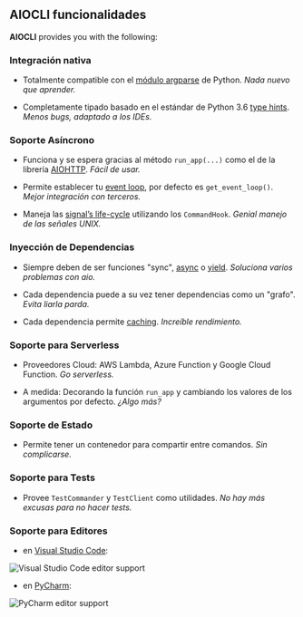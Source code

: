## AIOCLI funcionalidades

**AIOCLI** provides you with the following:

### Integración nativa

- Totalmente compatible con el [módulo argparse](https://docs.python.org/3/library/argparse.html) de Python. *Nada nuevo que aprender.*

- Completamente tipado basado en el estándar de Python 3.6 [type hints](https://docs.python.org/3/library/typing.html). *Menos bugs, adaptado a los IDEs.*

### Soporte Asíncrono

- Funciona y se espera gracias al método `run_app(...)` como el de la librería [AIOHTTP](https://github.com/aio-libs/aiohttp). *Fácil de usar.* 

- Permite establecer tu [event loop](https://docs.python.org/3/library/asyncio-eventloop.html), por defecto es `get_event_loop()`. *Mejor integración con terceros.*

- Maneja las [signal’s life-cycle](https://docs.python.org/3/library/signal.html) utilizando los `CommandHook`. *Genial manejo de las señales UNIX.*

### Inyección de Dependencias

- Siempre deben de ser funciones "sync", [async](https://docs.python.org/3/reference/compound_stmts.html#async-def) o [yield](https://docs.python.org/3/reference/expressions.html#yield-expressions). *Soluciona varios problemas con aio.*

- Cada dependencia puede a su vez tener dependencias como un "grafo". *Evita liarla parda.*

- Cada dependencia permite [caching](https://docs.python.org/3/library/functools.html). *Increíble rendimiento.*

### Soporte para Serverless

- Proveedores Cloud: AWS Lambda, Azure Function y Google Cloud Function. *Go serverless.*

- A medida: Decorando la función `run_app` y cambiando los valores de los argumentos por defecto. *¿Algo más?*

### Soporte de Estado

- Permite tener un contenedor para compartir entre comandos. *Sin complicarse.*

### Soporte para Tests

- Provee `TestCommander` y `TestClient` como utilidades. *No hay más excusas para no hacer tests.*

### Soporte para Editores

- en [Visual Studio Code](https://code.visualstudio.com):

![Visual Studio Code editor support](https://aiopy.github.io/python-aiocli/imgs/vscode-completion.png)

- en [PyCharm](https://www.jetbrains.com/pycharm/):

![PyCharm editor support](https://aiopy.github.io/python-aiocli/imgs/pycharm-completion.png)

